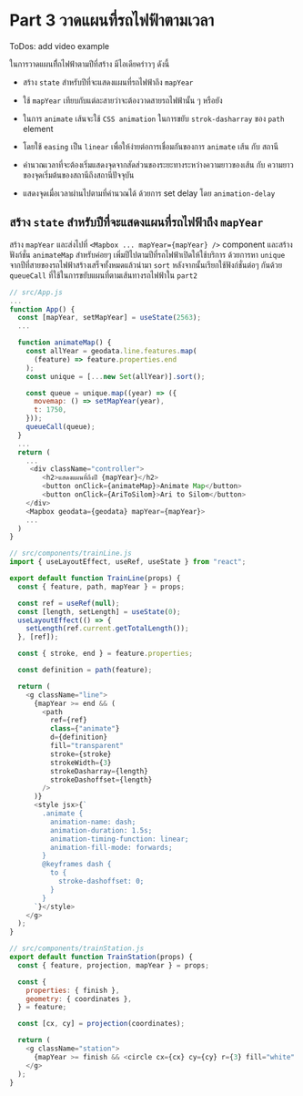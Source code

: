 # Part 3 วาดแผนที่รถไฟฟ้าตามเวลา

ToDos: add video example

ในการวาดแผนที่ีถไฟฟ้าตามปีที่สร้าง มีไอเดียคร่าวๆ ดังนี้

- สร้าง `state` สำหรับปีที่จะแสดงแผนที่รถไฟฟ้าถึง `mapYear`

- ใช้ `mapYear` เทียบกับแต่ละสายว่าจะต้องวาดสายรถไฟฟ้านั้น ๆ หรือยัง

- ในการ `animate` เส้นจะใช้ `CSS animation` ในการขยับ `strok-dasharray` ของ `path` element

- โดยใช้ `easing` เป็น `linear` เพื่อให้ง่ายต่อการเชื่อมกันของการ `animate` เส้น กับ สถานี

- คำนวณเวลาที่จะต้องเริ่มแสดงจุดจากสัดส่วนของระยะทางระหว่างความยาวของเส้น กับ ความยาวของจุดเริ่มต้นของสถานีถึงสถานีปัจจุบัน

- แสดงจุดเมื่อเวลาผ่านไปตามที่คำนวณได้ ด้วยการ set delay โดย `animation-delay`

## สร้าง `state` สำหรับปีที่จะแสดงแผนที่รถไฟฟ้าถึง `mapYear`

สร้าง `mapYear` และส่งไปที่ `<Mapbox ... mapYear={mapYear} />` component และสร้างฟังก์ชั่น `animateMap` สำหรับค่อยๆ เพิ่มปีไปตามปีที่รถไฟฟ้าเปิดให้ใช้บริการ ด้วยการหา `unique` จากปีที่สายของรถไฟฟ้าสร้างเสร็จทั้งหมดแล้วนำมา `sort` หลังจากนั้นเรียกใช้ฟังก์ชั่นต่อๆ กันด้วย `queueCall` ที่ใช้ในการขยับแผนที่ตามเส้นทางรถไฟฟ้าใน `part2`

```javascript
// src/App.js
...
function App() {
  const [mapYear, setMapYear] = useState(2563);
  ...

  function animateMap() {
    const allYear = geodata.line.features.map(
      (feature) => feature.properties.end
    );
    const unique = [...new Set(allYear)].sort();

    const queue = unique.map((year) => ({
      movemap: () => setMapYear(year),
      t: 1750,
    }));
    queueCall(queue);
  }
  ...
  return (
    ...
     <div className="controller">
        <h2>แสดงแผนที่ถึงปี {mapYear}</h2>
        <button onClick={animateMap}>Animate Map</button>
        <button onClick={AriToSilom}>Ari to Silom</button>
    </div>
    <Mapbox geodata={geodata} mapYear={mapYear}>
    ...
  )
}
```

```javascript
// src/components/trainLine.js
import { useLayoutEffect, useRef, useState } from "react";

export default function TrainLine(props) {
  const { feature, path, mapYear } = props;

  const ref = useRef(null);
  const [length, setLength] = useState(0);
  useLayoutEffect(() => {
    setLength(ref.current.getTotalLength());
  }, [ref]);

  const { stroke, end } = feature.properties;

  const definition = path(feature);

  return (
    <g className="line">
      {mapYear >= end && (
        <path
          ref={ref}
          class={"animate"}
          d={definition}
          fill="transparent"
          stroke={stroke}
          strokeWidth={3}
          strokeDasharray={length}
          strokeDashoffset={length}
        />
      )}
      <style jsx>{`
        .animate {
          animation-name: dash;
          animation-duration: 1.5s;
          animation-timing-function: linear;
          animation-fill-mode: forwards;
        }
        @keyframes dash {
          to {
            stroke-dashoffset: 0;
          }
        }
      `}</style>
    </g>
  );
}
```

```javascript
// src/components/trainStation.js
export default function TrainStation(props) {
  const { feature, projection, mapYear } = props;

  const {
    properties: { finish },
    geometry: { coordinates },
  } = feature;

  const [cx, cy] = projection(coordinates);

  return (
    <g className="station">
      {mapYear >= finish && <circle cx={cx} cy={cy} r={3} fill="white" />}
    </g>
  );
}
```
